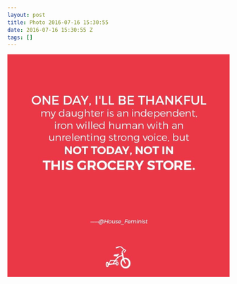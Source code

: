 ```yaml
---
layout: post
title: Photo 2016-07-16 15:30:55
date: 2016-07-16 15:30:55 Z
tags: []
---
```

![](/media/2016/07/147497120059.jpg)
